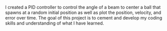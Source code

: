 I created a PID controller to control the angle of a beam to center a ball that spawns at a random initial position as well as plot the position, velocity, and error over time. 
The goal of this project is to cement and develop my coding skills and understanding of what I have learned. 
